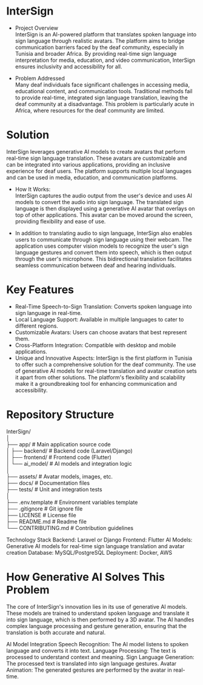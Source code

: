 # InterSign



- Project Overview  
InterSign is an AI-powered platform that translates spoken language into sign language through realistic avatars. The platform aims to bridge communication barriers faced by the deaf community, especially in Tunisia and broader Africa. By providing real-time sign language interpretation for media, education, and video communication, InterSign ensures inclusivity and accessibility for all.

- Problem Addressed  
Many deaf individuals face significant challenges in accessing media, educational content, and communication tools. Traditional methods fail to provide real-time, integrated sign language translation, leaving the deaf community at a disadvantage. This problem is particularly acute in Africa, where resources for the deaf community are limited.

# Solution
InterSign leverages generative AI models to create avatars that perform real-time sign language translation. These avatars are customizable and can be integrated into various applications, providing an inclusive experience for deaf users. The platform supports multiple local languages and can be used in media, education, and communication platforms.

- How It Works:  
InterSign captures the audio output from the user's device and uses AI models to convert the audio into sign language. The translated sign language is then displayed using a generative AI avatar that overlays on top of other applications. This avatar can be moved around the screen, providing flexibility and ease of use.

- In addition to translating audio to sign language, InterSign also enables users to communicate through sign language using their webcam. The application uses computer vision models to recognize the user's sign language gestures and convert them into speech, which is then output through the user's microphone. This bidirectional translation facilitates seamless communication between deaf and hearing individuals. 

# Key Features
- Real-Time Speech-to-Sign Translation: Converts spoken language into sign language in real-time.
- Local Language Support: Available in multiple languages to cater to different regions.
- Customizable Avatars: Users can choose avatars that best represent them.
- Cross-Platform Integration: Compatible with desktop and mobile applications.
- Unique and Innovative Aspects: InterSign is the first platform in Tunisia to offer such a comprehensive solution for the deaf community. The use of generative AI models for real-time translation and avatar creation sets it apart from other solutions. The platform's flexibility and scalability make it a groundbreaking tool for enhancing communication and accessibility.

# Repository Structure

InterSign/  
│  
├── app/                        # Main application source code  
│   ├── backend/                # Backend code (Laravel/Django)  
│   ├── frontend/               # Frontend code (Flutter)  
│   └── ai_model/               # AI models and integration logic  
│  
├── assets/                     # Avatar models, images, etc.  
├── docs/                       # Documentation files  
├── tests/                      # Unit and integration tests  
│  
├── .env.template               # Environment variables template  
├── .gitignore                  # Git ignore file  
├── LICENSE                     # License file  
├── README.md                   # Readme file  
└── CONTRIBUTING.md             # Contribution guidelines  

Technology Stack
Backend: Laravel or Django
Frontend: Flutter
AI Models: Generative AI models for real-time sign language translation and avatar creation
Database: MySQL/PostgreSQL
Deployment: Docker, AWS

# How Generative AI Solves This Problem
The core of InterSign's innovation lies in its use of generative AI models. These models are trained to understand spoken language and translate it into sign language, which is then performed by a 3D avatar. The AI handles complex language processing and gesture generation, ensuring that the translation is both accurate and natural.

AI Model Integration
Speech Recognition: The AI model listens to spoken language and converts it into text.
Language Processing: The text is processed to understand context and meaning.
Sign Language Generation: The processed text is translated into sign language gestures.
Avatar Animation: The generated gestures are performed by the avatar in real-time.
